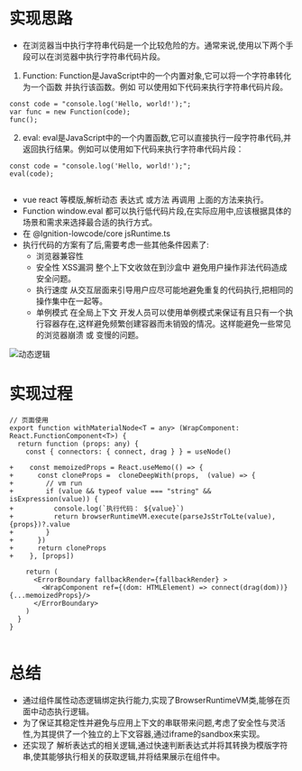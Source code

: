 # 实现思路
* 在浏览器当中执行字符串代码是一个比较危险的方。通常来说,使用以下两个手段可以在浏览器中执行字符串代码片段。
1. Function: Function是JavaScript中的一个内置对象,它可以将一个字符串转化为一个函数 并执行该函数。例如 可以使用如下代码来执行字符串代码片段。

```
const code = "console.log('Hello, world!');";
var func = new Function(code);
func();

```
2. eval: eval是JavaScript中的一个内置函数,它可以直接执行一段字符串代码,并返回执行结果。例如可以使用如下代码来执行字符串代码片段：

```
const code = "console.log('Hello, world!');";
eval(code);


```

* vue react 等模版,解析动态 表达式 或方法 再调用  上面的方法来执行。
* Function window.eval 都可以执行低代码片段,在实际应用中,应该根据具体的场景和需求来选择最合适的执行方式。 
* 在 @Ignition-lowcode/core   jsRuntime.ts 
* 执行代码的方案有了后,需要考虑一些其他条件因素了:
    - 浏览器兼容性
    - 安全性  XSS漏洞   整个上下文收敛在到沙盒中 避免用户操作非法代码造成安全问题。
    - 执行速度  从交互层面来引导用户应尽可能地避免重复的代码执行,把相同的操作集中在一起等。
    - 单例模式  在全局上下文 开发人员可以使用单例模式来保证有且只有一个执行容器存在,这样避免频繁创建容器而未销毁的情况。这样能避免一些常见的浏览器崩溃 或 变慢的问题。


![动态逻辑](https://p3-juejin.byteimg.com/tos-cn-i-k3u1fbpfcp/086606b695b541efabe290deb7136a8d~tplv-k3u1fbpfcp-jj-mark:3024:0:0:0:q75.awebp)    

# 实现过程



```
// 页面使用
export function withMaterialNode<T = any> (WrapComponent: React.FunctionComponent<T>) {
  return function (props: any) {
    const { connectors: { connect, drag } } = useNode()

+    const memoizedProps = React.useMemo(() => {
+      const cloneProps =  cloneDeepWith(props,  (value) => {
+        // vm run
+        if (value && typeof value === "string" && isExpression(value)) {
+          console.log(`执行代码： ${value}`)
+          return browserRuntimeVM.execute(parseJsStrToLte(value), {props})?.value
+        }
+      })
+      return cloneProps
+    }, [props])

    return (
      <ErrorBoundary fallbackRender={fallbackRender} >
        <WrapComponent ref={(dom: HTMLElement) => connect(drag(dom))} {...memoizedProps}/>
      </ErrorBoundary>
    )
  }
}


```

# 总结
* 通过组件属性动态逻辑绑定执行能力,实现了BrowserRuntimeVM类,能够在页面中动态执行逻辑。
* 为了保证其稳定性并避免与应用上下文的串联带来问题,考虑了安全性与灵活性,为其提供了一个独立的上下文容器,通过iframe的sandbox来实现。
* 还实现了 解析表达式的相关逻辑,通过快速判断表达式并将其转换为模版字符串,使其能够执行相关的获取逻辑,并将结果展示在组件中。